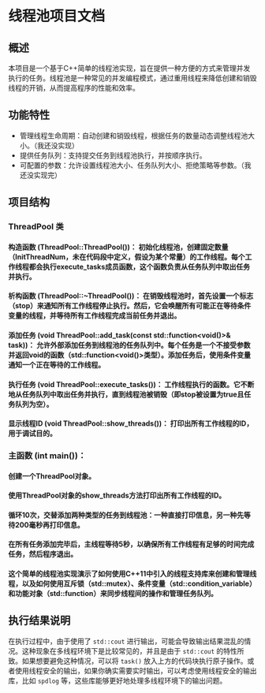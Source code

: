 # 线程池项目文档

## 概述

本项目是一个基于C++简单的线程池实现，旨在提供一种方便的方式来管理并发执行的任务。线程池是一种常见的并发编程模式，通过重用线程来降低创建和销毁线程的开销，从而提高程序的性能和效率。


## 功能特性

- 管理线程生命周期：自动创建和销毁线程，根据任务的数量动态调整线程池大小。（我还没实现）
- 提供任务队列：支持提交任务到线程池执行，并按顺序执行。
- 可配置的参数：允许设置线程池大小、任务队列大小、拒绝策略等参数。（我还没实现完）


## 项目结构
### ThreadPool 类
#### 构造函数 (ThreadPool::ThreadPool())： 初始化线程池，创建固定数量（InitThreadNum，未在代码段中定义，假设为某个常量）的工作线程。每个工作线程都会执行execute_tasks成员函数，这个函数负责从任务队列中取出任务并执行。

#### 析构函数 (ThreadPool::~ThreadPool())： 在销毁线程池时，首先设置一个标志（stop）来通知所有工作线程停止执行。然后，它会唤醒所有可能正在等待条件变量的线程，并等待所有工作线程完成当前任务并退出。

#### 添加任务 (void ThreadPool::add_task(const std::function<void()>& task))： 允许外部添加任务到线程池的任务队列中。每个任务是一个不接受参数并返回void的函数（std::function<void()>类型）。添加任务后，使用条件变量通知一个正在等待的工作线程。

#### 执行任务 (void ThreadPool::execute_tasks())： 工作线程执行的函数。它不断地从任务队列中取出任务并执行，直到线程池被销毁（即stop被设置为true且任务队列为空）。

#### 显示线程ID (void ThreadPool::show_threads())： 打印出所有工作线程的ID，用于调试目的。

### 主函数 (int main())：
#### 创建一个ThreadPool对象。
#### 使用ThreadPool对象的show_threads方法打印出所有工作线程的ID。
#### 循环10次，交替添加两种类型的任务到线程池：一种直接打印信息，另一种先等待200毫秒再打印信息。
#### 在所有任务添加完毕后，主线程等待5秒，以确保所有工作线程有足够的时间完成任务，然后程序退出。
#### 这个简单的线程池实现演示了如何使用C++11中引入的线程支持库来创建和管理线程，以及如何使用互斥锁（std::mutex）、条件变量（std::condition_variable）和功能对象（std::function）来同步线程间的操作和管理任务队列。

## 执行结果说明
在执行过程中，由于使用了 `std::cout` 进行输出，可能会导致输出结果混乱的情况。这种现象在多线程环境下是比较常见的，并且是由于 `std::cout` 的特性所致。如果想要避免这种情况，可以将 `task()` 放入上方的代码块执行原子操作。或者使用线程安全的输出，如果你确实需要实时输出，可以考虑使用线程安全的输出库，比如 `spdlog` 等，这些库能够更好地处理多线程环境下的输出问题。
